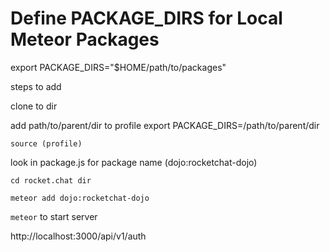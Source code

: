 # Define PACKAGE_DIRS for Local Meteor Packages
export PACKAGE_DIRS="$HOME/path/to/packages"


steps to add

clone to dir

add path/to/parent/dir to profile 
export PACKAGE_DIRS=/path/to/parent/dir


`source (profile)`

look in package.js for package name (dojo:rocketchat-dojo)

`cd rocket.chat dir`


`meteor add dojo:rocketchat-dojo`

`meteor` to start server


http://localhost:3000/api/v1/auth




